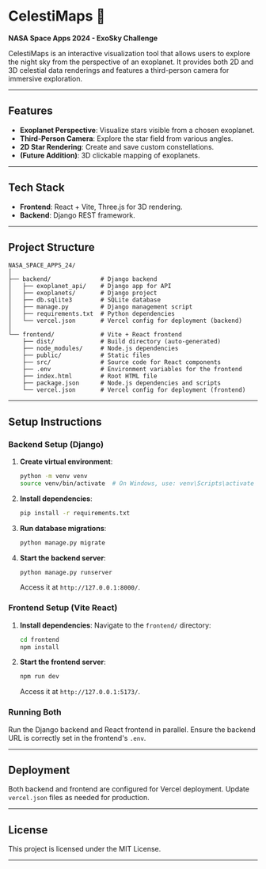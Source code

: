 # CelestiMaps 🌌

**NASA Space Apps 2024 - ExoSky Challenge**

CelestiMaps is an interactive visualization tool that allows users to explore the night sky from the perspective of an exoplanet. It provides both 2D and 3D celestial data renderings and features a third-person camera for immersive exploration.

---

## Features
- **Exoplanet Perspective**: Visualize stars visible from a chosen exoplanet.
- **Third-Person Camera**: Explore the star field from various angles.
- **2D Star Rendering**: Create and save custom constellations.
- **(Future Addition)**: 3D clickable mapping of exoplanets.

---

## Tech Stack
- **Frontend**: React + Vite, Three.js for 3D rendering.
- **Backend**: Django REST framework.

---

## Project Structure

```
NASA_SPACE_APPS_24/
│
├── backend/              # Django backend
│   ├── exoplanet_api/    # Django app for API
│   ├── exoplanets/       # Django project
│   ├── db.sqlite3        # SQLite database
│   ├── manage.py         # Django management script
│   ├── requirements.txt  # Python dependencies
│   └── vercel.json       # Vercel config for deployment (backend)
│
└── frontend/             # Vite + React frontend
    ├── dist/             # Build directory (auto-generated)
    ├── node_modules/     # Node.js dependencies
    ├── public/           # Static files
    ├── src/              # Source code for React components
    ├── .env              # Environment variables for the frontend
    ├── index.html        # Root HTML file
    ├── package.json      # Node.js dependencies and scripts
    └── vercel.json       # Vercel config for deployment (frontend)
```

---

## Setup Instructions

### Backend Setup (Django)
1. **Create virtual environment**:
   ```bash
   python -m venv venv
   source venv/bin/activate  # On Windows, use: venv\Scripts\activate
   ```
2. **Install dependencies**:
   ```bash
   pip install -r requirements.txt
   ```
3. **Run database migrations**:
   ```bash
   python manage.py migrate
   ```
4. **Start the backend server**:
   ```bash
   python manage.py runserver
   ```
   Access it at `http://127.0.0.1:8000/`.

### Frontend Setup (Vite React)
1. **Install dependencies**:
   Navigate to the `frontend/` directory:
   ```bash
   cd frontend
   npm install
   ```
2. **Start the frontend server**:
   ```bash
   npm run dev
   ```
   Access it at `http://127.0.0.1:5173/`.

### Running Both
Run the Django backend and React frontend in parallel. Ensure the backend URL is correctly set in the frontend's `.env`.

---

## Deployment
Both backend and frontend are configured for Vercel deployment. Update `vercel.json` files as needed for production.

---

## License
This project is licensed under the MIT License.

---


